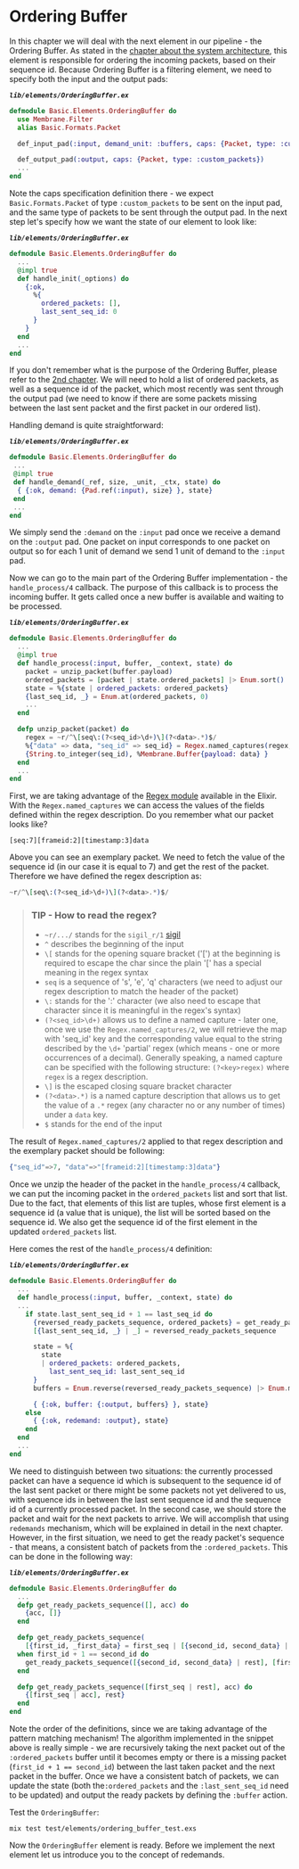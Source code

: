 # Ordering Buffer

In this chapter we will deal with the next element in our pipeline - the Ordering Buffer.
As stated in the [chapter about the system architecture](02_SystemArchitecture.md), this element is responsible for ordering the incoming packets, based on their sequence id.
Because Ordering Buffer is a filtering element, we need to specify both the input and the output pads:

**_`lib/elements/OrderingBuffer.ex`_**

```Elixir
defmodule Basic.Elements.OrderingBuffer do
  use Membrane.Filter
  alias Basic.Formats.Packet

  def_input_pad(:input, demand_unit: :buffers, caps: {Packet, type: :custom_packets})

  def_output_pad(:output, caps: {Packet, type: :custom_packets})
  ...
end
```

Note the caps specification definition there - we expect `Basic.Formats.Packet` of type `:custom_packets` to be sent on the input pad, and the same type of packets to be sent through the output pad.
In the next step let's specify how we want the state of our element to look like:

**_`lib/elements/OrderingBuffer.ex`_**

```Elixir
defmodule Basic.Elements.OrderingBuffer do
  ...
  @impl true
  def handle_init(_options) do
    {:ok,
      %{
        ordered_packets: [],
        last_sent_seq_id: 0
      }
    }
  end
  ...
end
```

If you don't remember what is the purpose of the Ordering Buffer, please refer to the [2nd chapter](02_SystemArchitecture.md).
We will need to hold a list of ordered packets, as well as a sequence id of the packet, which most recently was sent through the output pad (we need to know if there are some packets missing between the last sent packet and the first packet in our ordered list).

Handling demand is quite straightforward:

**_`lib/elements/OrderingBuffer.ex`_**

```Elixir
defmodule Basic.Elements.OrderingBuffer do
 ...
 @impl true
 def handle_demand(_ref, size, _unit, _ctx, state) do
  { {:ok, demand: {Pad.ref(:input), size} }, state}
 end
 ...
end
```

We simply send the `:demand` on the `:input` pad once we receive a demand on the `:output` pad. One packet on input corresponds to one packet on output so for each 1 unit of demand we send 1 unit of demand to the `:input` pad.

Now we can go to the main part of the Ordering Buffer implementation - the `handle_process/4` callback.
The purpose of this callback is to process the incoming buffer. It gets called once a new buffer is available and waiting to be processed.

**_`lib/elements/OrderingBuffer.ex`_**

```Elixir
defmodule Basic.Elements.OrderingBuffer do
  ...
  @impl true
  def handle_process(:input, buffer, _context, state) do
    packet = unzip_packet(buffer.payload)
    ordered_packets = [packet | state.ordered_packets] |> Enum.sort()
    state = %{state | ordered_packets: ordered_packets}
    {last_seq_id, _} = Enum.at(ordered_packets, 0)
    ...
  end

  defp unzip_packet(packet) do
    regex = ~r/^\[seq\:(?<seq_id>\d+)\](?<data>.*)$/
    %{"data" => data, "seq_id" => seq_id} = Regex.named_captures(regex, packet)
    {String.to_integer(seq_id), %Membrane.Buffer{payload: data} }
  end
  ...
end
```

First, we are taking advantage of the [Regex module](https://hexdocs.pm/elixir/1.13/Regex.html) available in the Elixir.
With the `Regex.named_captures` we can access the values of the fields defined within the regex description.
Do you remember what our packet looks like?

```
[seq:7][frameid:2][timestamp:3]data
```

Above you can see an exemplary packet. We need to fetch the value of the sequence id (in our case it is equal to 7) and get the rest of the packet.
Therefore we have defined the regex description as:

```Elixir
~r/^\[seq\:(?<seq_id>\d+)\](?<data>.*)$/
```

> ### TIP - How to read the regex?
>
> - `~r/.../` stands for the `sigil_r/1` [sigil](https://elixir-lang.org/getting-started/sigils.html)
> - `^` describes the beginning of the input
> - `\[` stands for the opening square bracket ('\[') at the beginning is required to escape the char since the plain '\[' has a special meaning in the regex syntax
> - `seq` is a sequence of 's', 'e', 'q' characters (we need to adjust our regex description to match the header of the packet)
> - `\:` stands for the ':' character (we also need to escape that character since it is meaningful in the regex's syntax)
> - `(?<seq_id>\d+)` allows us to define a named capture - later one, once we use the `Regex.named_captures/2`, we will retrieve the map with 'seq_id' key and the corresponding value equal to the string described by the `\d+` 'partial' regex (which means - one or more occurrences of a decimal). Generally speaking, a named capture can be specified with the following structure: `(?<key>regex)` where `regex` is a regex description.
> - `\]` is the escaped closing square bracket character
> - `(?<data>.*)` is a named capture description that allows us to get the value of a `.*` regex (any character no or any number of times) under a `data` key.
> - `$` stands for the end of the input

The result of `Regex.named_captures/2` applied to that regex description and the exemplary packet should be following:

```Elixir
{"seq_id"=>7, "data"=>"[frameid:2][timestamp:3]data"}
```

Once we unzip the header of the packet in the `handle_process/4` callback, we can put the incoming packet in the `ordered_packets` list and sort that list. Due to the fact, that elements of this list are tuples, whose first element is a sequence id (a value that is unique), the list will be sorted based on the sequence id.
We also get the sequence id of the first element in the updated `ordered_packets` list.

Here comes the rest of the `handle_process/4` definition:

**_`lib/elements/OrderingBuffer.ex`_**

```Elixir
defmodule Basic.Elements.OrderingBuffer do
  ...
  def handle_process(:input, buffer, _context, state) do
  ...
    if state.last_sent_seq_id + 1 == last_seq_id do
      {reversed_ready_packets_sequence, ordered_packets} = get_ready_packets_sequence(ordered_packets, [])
      [{last_sent_seq_id, _} | _] = reversed_ready_packets_sequence

      state = %{
        state
        | ordered_packets: ordered_packets,
          last_sent_seq_id: last_sent_seq_id
      }
      buffers = Enum.reverse(reversed_ready_packets_sequence) |> Enum.map(fn {_seq_id, data} -> data end)

      { {:ok, buffer: {:output, buffers} }, state}
    else
      { {:ok, redemand: :output}, state}
    end
  end
  ...
end
```

We need to distinguish between two situations: the currently processed packet can have a sequence id which is subsequent to the sequence id of the last sent packet or there might be some packets not yet delivered to us, with sequence ids in between the last sent sequence id and the sequence id of a currently processed packet. In the second case, we should store the packet and wait for the next packets to arrive. We will accomplish that using `redemands` mechanism, which will be explained in detail in the next chapter.
However, in the first situation, we need to get the ready packet's sequence - that means, a consistent batch of packets from the `:ordered_packets`. This can be done in the following way:

**_`lib/elements/OrderingBuffer.ex`_**

```Elixir
defmodule Basic.Elements.OrderingBuffer do
  ...
  defp get_ready_packets_sequence([], acc) do
    {acc, []}
  end

  defp get_ready_packets_sequence(
    [{first_id, _first_data} = first_seq | [{second_id, second_data} | rest]], acc)
  when first_id + 1 == second_id do
    get_ready_packets_sequence([{second_id, second_data} | rest], [first_seq | acc])
  end

  defp get_ready_packets_sequence([first_seq | rest], acc) do
    {[first_seq | acc], rest}
  end 
end
```

Note the order of the definitions, since we are taking advantage of the pattern matching mechanism!
The algorithm implemented in the snippet above is really simple - we are recursively taking the next packet out of the `:ordered_packets` buffer until it becomes empty or there is a missing packet (`first_id + 1 == second_id`) between the last taken packet and the next packet in the buffer.
Once we have a consistent batch of packets, we can update the state (both the`:ordered_packets` and the `:last_sent_seq_id` need to be updated) and output the ready packets by defining the `:buffer` action.

Test the `OrderingBuffer`:

```
mix test test/elements/ordering_buffer_test.exs
```

Now the `OrderingBuffer` element is ready. Before we implement the next element let us introduce you to the concept of redemands.
